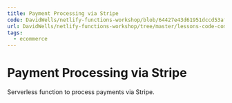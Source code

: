 ```yaml
---
title: Payment Processing via Stripe
code: DavidWells/netlify-functions-workshop/blob/64427e43d61951dccd53af5e335748f9a4e1b8df/lessons-code-complete/use-cases/10-payment-processing/functions/stripe/stripe.js
url: DavidWells/netlify-functions-workshop/tree/master/lessons-code-complete/use-cases/10-payment-processing
tags: 
  - ecommerce
---
```


# Payment Processing via Stripe

Serverless function to process payments via Stripe.
